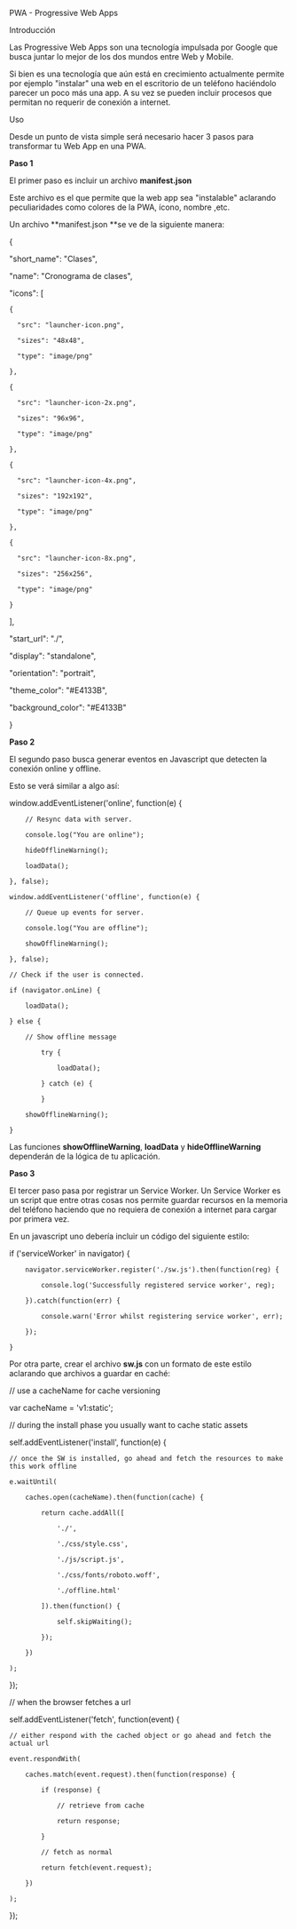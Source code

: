 PWA - Progressive Web Apps

Introducción

Las Progressive Web Apps son una tecnología impulsada por Google que busca juntar lo mejor de los dos mundos entre Web y Mobile.

Si bien es una tecnología que aún está en crecimiento actualmente permite por ejemplo "instalar" una web en el escritorio de un teléfono haciéndolo parecer un poco más una app. A su vez se pueden incluir procesos que permitan no requerir de conexión a internet.

Uso

Desde un punto de vista simple será necesario hacer 3 pasos para transformar tu Web App en una PWA.

**Paso 1**

El primer paso es incluir un archivo **manifest.json**

Este archivo es el que permite que la web app sea "instalable" aclarando peculiaridades como colores de la PWA, ícono, nombre ,etc.

Un archivo **manifest.json **se ve de la siguiente manera:

﻿{

  "short_name": "Clases",

  "name": "Cronograma de clases",

  "icons": [

    {

      "src": "launcher-icon.png",

      "sizes": "48x48",

      "type": "image/png"

    },

    {

      "src": "launcher-icon-2x.png",

      "sizes": "96x96",

      "type": "image/png"

    },

    {

      "src": "launcher-icon-4x.png",

      "sizes": "192x192",

      "type": "image/png"

    },

    {

      "src": "launcher-icon-8x.png",

      "sizes": "256x256",

      "type": "image/png"

    }

  ],

  "start_url": "./",

  "display": "standalone",

  "orientation": "portrait",

  "theme_color": "#E4133B",

  "background_color": "#E4133B"

}

**Paso 2**

El segundo paso busca generar eventos en Javascript que detecten la conexión online y offline.

Esto se verá similar a algo así:

window.addEventListener('online', function(e) {

	    // Resync data with server.

	    console.log("You are online");

	    hideOfflineWarning();

	    loadData();

	}, false);

	window.addEventListener('offline', function(e) {

	    // Queue up events for server.

	    console.log("You are offline");

	    showOfflineWarning();

	}, false);

	// Check if the user is connected.

	if (navigator.onLine) {

	    loadData();

	} else {

	    // Show offline message

			try {

				loadData();

			} catch (e) {

			}

	    showOfflineWarning();

	}

Las funciones **showOfflineWarning**, **loadData** y **hideOfflineWarning** dependerán de la lógica de tu aplicación.

**Paso 3**

El tercer paso pasa por registrar un Service Worker. Un Service Worker es un script que entre otras cosas nos permite guardar recursos en la memoria del teléfono haciendo que no requiera de conexión a internet para cargar por primera vez.

En un javascript uno debería incluir un código del siguiente estilo:

if ('serviceWorker' in navigator) {

	    navigator.serviceWorker.register('./sw.js').then(function(reg) {

	        console.log('Successfully registered service worker', reg);

	    }).catch(function(err) {

	        console.warn('Error whilst registering service worker', err);

	    });

	}

Por otra parte, crear el archivo **sw.js** con un formato de este estilo aclarando que archivos a guardar en caché:

// use a cacheName for cache versioning

var cacheName = 'v1:static';

// during the install phase you usually want to cache static assets

self.addEventListener('install', function(e) {

    // once the SW is installed, go ahead and fetch the resources to make this work offline

    e.waitUntil(

        caches.open(cacheName).then(function(cache) {

            return cache.addAll([

                './',

                './css/style.css',

                './js/script.js',

                './css/fonts/roboto.woff',

                './offline.html'

            ]).then(function() {

                self.skipWaiting();

            });

        })

    );

});

// when the browser fetches a url

self.addEventListener('fetch', function(event) {

    // either respond with the cached object or go ahead and fetch the actual url

    event.respondWith(

        caches.match(event.request).then(function(response) {

            if (response) {

                // retrieve from cache

                return response;

            }

            // fetch as normal

            return fetch(event.request);

        })

    );

});

